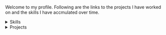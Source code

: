 Welcome to my profile. Following are the links to the projects I have worked on and the skills I have accmulated over time.

<details>
<summary> Skills </summary>

[Organizational](https://github.com/VivekChugh/profille/blob/main/skills_organizational.md) : Organizational and Technical leadership Skills.

[Programming](https://github.com/VivekChugh/profille/blob/main/skills_programming.md) : Efficient programming skills.

[Communication](https://github.com/VivekChugh/profille/blob/main/skills_communication.md) : Communication skills

</details>

<details>
<summary>Projects </summary>

[OTA_Bootloader](https://github.com/VivekChugh/profille/blob/main/project_OTA_BL.md) : OTA enabled bootloader, A bootloader that can be updated OTA.
  
[ECU_communication_MQTT](https://github.com/VivekChugh/profille/blob/main/project_MQTT.md) : Inter-ECU communication system based on MQTT. 

[Connectivity Manager](https://github.com/VivekChugh/profille/blob/main/project_Networking_CM.md) : Software module responsible for setting up in-car networking infrastructure and in providing internet access to applications in secure and efficitent way. 

  <details>
  <summary>Projects: Graphical User Interface (using Qt) </summary>
  [Sersor_Output_Visualizer](https://github.com/VivekChugh/profille/blob/main/project_QT_visualizer.md) : Display output of different Car sensors like Lidar, Camera etc. on a unified window

  [Mapping](https://github.com/VivekChugh/profille/blob/main/project_QT_mapping.md) : Display newly detected landmarks on a map with respect to current location.

  [Diagnostics_Dashboard](https://github.com/VivekChugh/profille/blob/main/project_QT_diaganotics.md) : Display variety of vehicle functions based on collected diagnostics data.
  </details>
  
</details>


